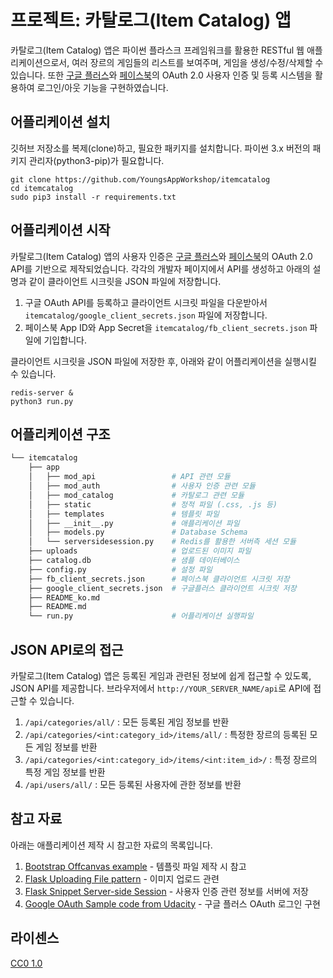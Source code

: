 # 프로젝트: 카탈로그(Item Catalog) 앱

카탈로그(Item Catalog) 앱은 파이썬 플라스크 프레임워크를 활용한 RESTful 웹 애플리케이션으로서, 여러 장르의 게임들의 리스트를 보여주며, 게임을 생성/수정/삭제할 수 있습니다. 또한 [구글 플러스](https://developers.google.com/identity/protocols/OAuth2)와 [페이스북](https://developers.facebook.com/docs/facebook-login/web)의 OAuth 2.0 사용자 인증 및 등록 시스템을 활용하여 로그인/아웃 기능을 구현하였습니다.

## 어플리케이션 설치
깃허브 저장소를 복제(clone)하고, 필요한 패키지를 설치합니다. 파이썬 3.x 버전의 패키지 관리자(python3-pip)가 필요합니다.

```
git clone https://github.com/YoungsAppWorkshop/itemcatalog
cd itemcatalog
sudo pip3 install -r requirements.txt
```

## 어플리케이션 시작
카탈로그(Item Catalog) 앱의 사용자 인증은 [구글 플러스](https://developers.google.com/identity/protocols/OAuth2)와 [페이스북](https://developers.facebook.com/docs/facebook-login/web)의 OAuth 2.0 API를 기반으로 제작되었습니다. 각각의 개발자 페이지에서 API를 생성하고 아래의 설명과 같이 클라이언트 시크릿을 JSON 파일에 저장합니다.

1. 구글 OAuth API를 등록하고 클라이언트 시크릿 파일을 다운받아서 `itemcatalog/google_client_secrets.json` 파일에 저장합니다.
2. 페이스북 App ID와 App Secret을 `itemcatalog/fb_client_secrets.json` 파일에 기입합니다.

클라이언트 시크릿을 JSON 파일에 저장한 후, 아래와 같이 어플리케이션을 실행시킬 수 있습니다.

```
redis-server &
python3 run.py
```

## 어플리케이션 구조
```bash
└── itemcatalog
    ├── app
    │   ├── mod_api                 # API 관련 모듈
    │   ├── mod_auth                # 사용자 인증 관련 모듈
    │   ├── mod_catalog             # 카탈로그 관련 모듈
    │   ├── static                  # 정적 파일 (.css, .js 등)
    │   ├── templates               # 템플릿 파일
    │   ├── __init__.py             # 애플리케이션 파일
    │   ├── models.py               # Database Schema
    │   └── serversidesession.py    # Redis를 활용한 서버측 세션 모듈
    ├── uploads                     # 업로드된 이미지 파일
    ├── catalog.db                  # 샘플 데이터베이스
    ├── config.py                   # 설정 파일
    ├── fb_client_secrets.json      # 페이스북 클라이언트 시크릿 저장
    ├── google_client_secrets.json  # 구글플러스 클라이언트 시크릿 저장
    ├── README_ko.md
    ├── README.md
    └── run.py                      # 어플리케이션 실행파일
```

## JSON API로의 접근
카탈로그(Item Catalog) 앱은 등록된 게임과 관련된 정보에 쉽게 접근할 수 있도록, JSON API를 제공합니다. 브라우저에서 `http://YOUR_SERVER_NAME/api`로 API에 접근할 수 있습니다.

1. `/api/categories/all/` : 모든 등록된 게임 정보를 반환
2. `/api/categories/<int:category_id>/items/all/` : 특정한 장르의 등록된 모든 게임 정보를 반환
3. `/api/categories/<int:category_id>/items/<int:item_id>/` : 특정 장르의 특정 게임 정보를 반환
3. `/api/users/all/` : 모든 등록된 사용자에 관한 정보를 반환

## 참고 자료
아래는 애플리케이션 제작 시 참고한 자료의 목록입니다.
1. [Bootstrap Offcanvas example](https://v4-alpha.getbootstrap.com/examples/offcanvas/) - 템플릿 파일 제작 시 참고
2. [Flask Uploading File pattern](http://flask.pocoo.org/docs/0.12/patterns/fileuploads/) - 이미지 업로드 관련
3. [Flask Snippet Server-side Session](http://flask.pocoo.org/snippets/75/) - 사용자 인증 관련 정보를 서버에 저장
4. [Google OAuth Sample code from Udacity](https://github.com/udacity/OAuth2.0) - 구글 플러스 OAuth 로그인 구현

## 라이센스
[CC0 1.0](https://creativecommons.org/publicdomain/zero/1.0/)

